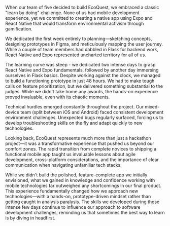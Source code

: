 <script lang="ts">
	import Media from '$lib/components/media.svelte';
</script>

When our team of five decided to build EcoQuest, we embraced a classic "learn by doing" challenge. None of us had mobile development experience, yet we committed to creating a native app using Expo and React Native that would transform environmental activism through gamification.

<Media
	src="/projects/ecoquest-2.png"
	alt="Brainstorming for ideas"
	caption="Brainstorming for ideas"
/>

We dedicated the first week entirely to planning—sketching concepts, designing prototypes in Figma, and meticulously mapping the user journey. While a couple of team members had dabbled in Flask for backend work, React Native and Expo represented uncharted territory for all of us.

<Media
	src="/projects/ecoquest-1.png"
	alt="EcoQuest Prototype using Figma"
	caption="EcoQuest Prototype using Figma"
/>

<Media
	src="/projects/ecoquest-3.png"
	alt="EcoQuest Flow Chart"
	caption="EcoQuest Flow Chart"
/>

The learning curve was steep - we dedicated two intense days to grasp React Native and Expo fundamentals, followed by another day immersing ourselves in Flask basics. Despite working against the clock, we managed to build a functioning prototype in just 48 hours. We had to make tough calls on feature prioritization, but we delivered something substantial to the judges. While we didn't take home any awards, the hands-on experience proved invaluable, even with its chaotic moments.

Technical hurdles emerged constantly throughout the project. Our mixed-device team (split between iOS and Android) faced consistent development environment challenges. Unexpected bugs regularly surfaced, forcing us to develop troubleshooting skills on the fly and adapt quickly to new technologies.

Looking back, EcoQuest represents much more than just a hackathon project—it was a transformative experience that pushed us beyond our comfort zones. The rapid transition from complete novices to shipping a functional mobile app taught us invaluable lessons about agile development, cross-platform considerations, and the importance of clear communication when navigating unfamiliar tech stacks.

While we didn't build the polished, feature-complete app we initially envisioned, what we gained in knowledge and confidence working with mobile technologies far outweighed any shortcomings in our final product. This experience fundamentally changed how we approach new technologies—with a hands-on, prototype-driven mindset rather than getting caught in analysis paralysis. The skills we developed during those intense few days continue to influence our approach to software development challenges, reminding us that sometimes the best way to learn is by diving in headfirst.

